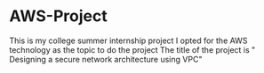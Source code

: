 # AWS-Project
This is my college summer internship project 
I opted for the AWS technology as the topic to do the project
The title of the project is " Designing a secure network architecture using VPC"
